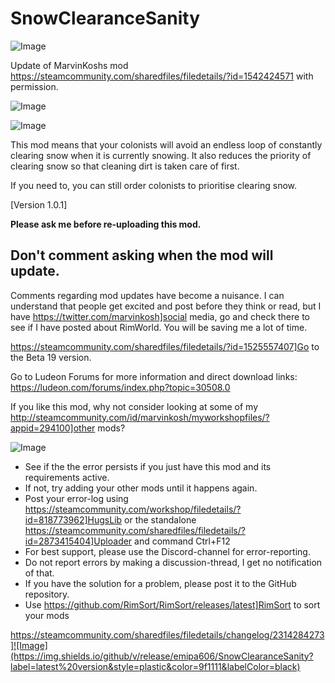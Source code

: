 # SnowClearanceSanity

![Image](https://i.imgur.com/buuPQel.png)

Update of MarvinKoshs mod
https://steamcommunity.com/sharedfiles/filedetails/?id=1542424571
with permission.

![Image](https://i.imgur.com/pufA0kM.png)

	
![Image](https://i.imgur.com/Z4GOv8H.png)

This mod means that your colonists will avoid an endless loop of constantly clearing snow when it is currently snowing. It also reduces the priority of clearing snow so that cleaning dirt is taken care of first.
	
If you need to, you can still order colonists to prioritise clearing snow.

[Version 1.0.1]

**Please ask me before re-uploading this mod.**

## Don't comment asking when the mod will update.


Comments regarding mod updates have become a nuisance. I can understand that people get excited and post before they think or read, but I have https://twitter.com/marvinkosh]social media, go and check there to see if I have posted about RimWorld. You will be saving me a lot of time.

https://steamcommunity.com/sharedfiles/filedetails/?id=1525557407]Go to the Beta 19 version.

Go to Ludeon Forums for more information and direct download links: https://ludeon.com/forums/index.php?topic=30508.0

If you like this mod, why not consider looking at some of my http://steamcommunity.com/id/marvinkosh/myworkshopfiles/?appid=294100]other mods?

![Image](https://i.imgur.com/PwoNOj4.png)



-  See if the the error persists if you just have this mod and its requirements active.
-  If not, try adding your other mods until it happens again.
-  Post your error-log using https://steamcommunity.com/workshop/filedetails/?id=818773962]HugsLib or the standalone https://steamcommunity.com/sharedfiles/filedetails/?id=2873415404]Uploader and command Ctrl+F12
-  For best support, please use the Discord-channel for error-reporting.
-  Do not report errors by making a discussion-thread, I get no notification of that.
-  If you have the solution for a problem, please post it to the GitHub repository.
-  Use https://github.com/RimSort/RimSort/releases/latest]RimSort to sort your mods



https://steamcommunity.com/sharedfiles/filedetails/changelog/2314284273]![Image](https://img.shields.io/github/v/release/emipa606/SnowClearanceSanity?label=latest%20version&style=plastic&color=9f1111&labelColor=black)

